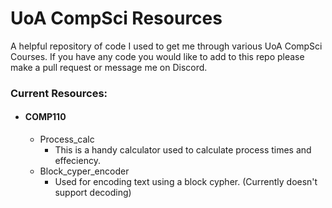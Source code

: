 # UoA CompSci Resources
 A helpful repository of code I used to get me through various UoA CompSci Courses. If you have any code you would like to add to this repo please make a pull request or message me on Discord.

### Current Resources:

 - #### COMP110
    - Process_calc
        - This is a handy calculator used to calculate process times and effeciency.
    - Block_cyper_encoder
        - Used for encoding text using a block cypher. (Currently doesn't support decoding)